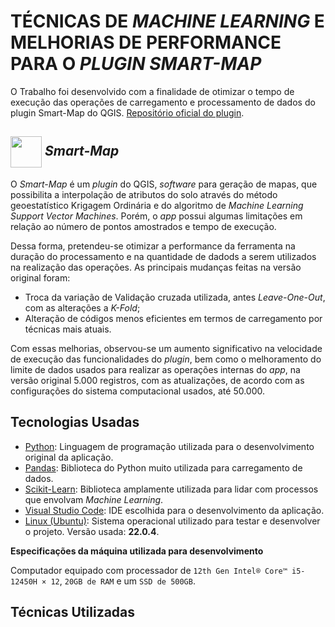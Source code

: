 # TÉCNICAS DE *MACHINE LEARNING* E MELHORIAS DE PERFORMANCE PARA O *PLUGIN SMART-MAP*

O Trabalho foi desenvolvido com a finalidade de otimizar o tempo de execução das operações de carregamento e processamento de dados do plugin Smart-Map do QGIS. [Repositório oficial do plugin](https://github.com/gustavowillam/SmartMapPlugin).

## <img align="center" width="50px" src="https://blog.qgis.org/wp-content/uploads/2016/12/qgis-icon_anita02.png" /> *Smart-Map* 

O *Smart-Map* é um *plugin* do QGIS, *software* para geração de mapas, que possibilita a interpolação de atributos do solo através do método geoestatístico Krigagem Ordinária e do algoritmo de *Machine Learning Support Vector Machines*. Porém, o *app* possui algumas limitações em relação ao número de pontos amostrados e tempo de execução.

Dessa forma, pretendeu-se otimizar a performance da ferramenta na duração do processamento e na quantidade de dadods a serem utilizados na realização das operações. As principais mudanças feitas na versão original foram:

- Troca da variação de Validação cruzada utilizada, antes *Leave-One-Out*, com as alterações a *K-Fold*;
- Alteração de códigos menos eficientes em termos de carregamento por técnicas mais atuais.


Com essas melhorias, observou-se um aumento significativo na velocidade de execução das funcionalidades do *plugin*, bem como o melhoramento do limite de dados usados para realizar as operações internas do *app*, na versão original 5.000 registros, com as atualizações, de acordo com as configurações do sistema computacional usados, até 50.000.

## Tecnologias Usadas

- [Python](): Linguagem de programação utilizada para o desenvolvimento original da aplicação.
- [Pandas](): Biblioteca do Python muito utilizada para carregamento de dados.
- [Scikit-Learn](): Biblioteca amplamente utilizada para lidar com processos que envolvam *Machine Learning*.
- [Visual Studio Code](): IDE escolhida para o desenvolvimento da aplicação.
- [Linux (Ubuntu)](): Sistema operacional utilizado para testar e desenvolver o projeto. Versão usada: **22.0.4**.


**Especificações da máquina utilizada para desenvolvimento**

Computador equipado com processador de `12th Gen Intel® Core™ i5-12450H × 12`,  `20GB de RAM` e um `SSD de 500GB`.

## Técnicas Utilizadas